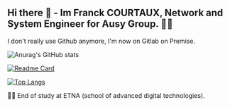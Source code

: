 ## Hi there 👋 - Im Franck COURTAUX, Network and System Engineer for Ausy Group. :office_worker:

I don't really use Github anymore, I'm now on Gitlab on Premise.

![Anurag's GitHub stats](https://github-readme-stats.vercel.app/api?username=Franck-Crtx&show_icons=true)

[![Readme Card](https://github-readme-stats.vercel.app/api/pin/?username=Franck-Crtx&repo=StatFive)](https://github.com/Franck-Crtx/StatFive)

[![Top Langs](https://github-readme-stats.vercel.app/api/top-langs/?username=Franck-Crtx)](https://github.com/anuraghazra/github-readme-stats)

:man_student: End of study at ETNA (school of advanced digital technologies).
